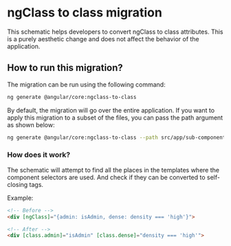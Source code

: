 
# ngClass to class migration
This schematic helps developers to convert ngClass to class attributes.
This is a purely aesthetic change and does not affect the behavior of the application.

## How to run this migration?
The migration can be run using the following command:

```bash
ng generate @angular/core:ngclass-to-class
```

By default, the migration will go over the entire application. If you want to apply this migration to a subset of the files, you can pass the path argument as shown below:

```bash
ng generate @angular/core:ngclass-to-class --path src/app/sub-component
```

### How does it work?
The schematic will attempt to find all the places in the templates where the component selectors are used. And check if they can be converted to self-closing tags.

Example:

```html
<!-- Before -->
<div [ngClass]="{admin: isAdmin, dense: density === 'high'}">

<!-- After -->
<div [class.admin]="isAdmin" [class.dense]="density === 'high'">
```
